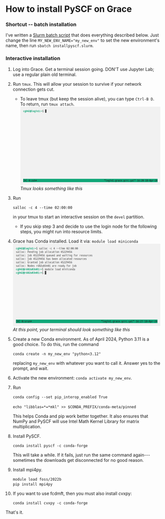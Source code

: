 How to install PySCF on Grace
=============================

### Shortcut -- batch installation
I've written a [Slurm batch script](installpyscf.slurm) that does everything described below. Just change
the line `MY_NEW_ENV_NAME="my_new_env"` to set the new environment's name, then run `sbatch installpyscf.slurm`.

### Interactive installation
1. Log into Grace. Get a terminal session going. DON'T use Jupyter Lab; use a regular plain old terminal.
2. Run `tmux`. This will allow your session to survive if your network connection gets cut. 
    * To leave tmux (but keep the session alive), you can type `Ctrl-B D`. To return, run `tmux attach`.
    ![image](imgs/tmux-example.png)
        *Tmux looks something like this*
3. Run
    ```
    salloc -c 4 --time 02:00:00
    ```
    in your tmux to start an interactive session on the `devel` partition.
    * If you skip step 3 and decide to use the login node for the following steps, you might run into resource limits.

4. Grace has Conda installed. Load it via: `module load miniconda`
    ![image](imgs/install_step4.png)
        *At this point, your terminal should look something like this*

5. Create a new Conda environment. As of April 2024, Python 3.11 is a good choice. To do this, run the command
    ```
    conda create -n my_new_env "python<3.12"
    ```
    replacing `my_new_env` with whatever you want to call it. Answer yes to the prompt, and wait.

6. Activate the new environment: `conda activate my_new_env`.
7. Run
    ```
    conda config --set pip_interop_enabled True

    echo "libblas=*=*mkl" >> $CONDA_PREFIX/conda-meta/pinned
    ```
    This helps Conda and pip work better together. It also ensures that NumPy and PySCF will use Intel Math Kernel Library for matrix multiplication.
8. Install PySCF.
    ```
    conda install pyscf -c conda-forge
    ```
    This will take a while. If it fails, just run the same command again---sometimes the downloads get disconnected for no good reason.
9. Install mpi4py.
    ```
    module load foss/2022b
    pip install mpi4py
    ```

10. If you want to use fcdmft, then you must also install cvxpy:
    ```
    conda install cvxpy -c conda-forge
    ```

That's it.
